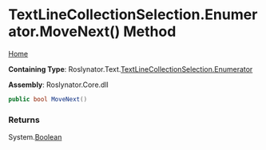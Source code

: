 # TextLineCollectionSelection\.Enumerator\.MoveNext\(\) Method

[Home](../../../../../README.md)

**Containing Type**: Roslynator\.Text\.[TextLineCollectionSelection.Enumerator](../README.md)

**Assembly**: Roslynator\.Core\.dll

```csharp
public bool MoveNext()
```

### Returns

System\.[Boolean](https://docs.microsoft.com/en-us/dotnet/api/system.boolean)

